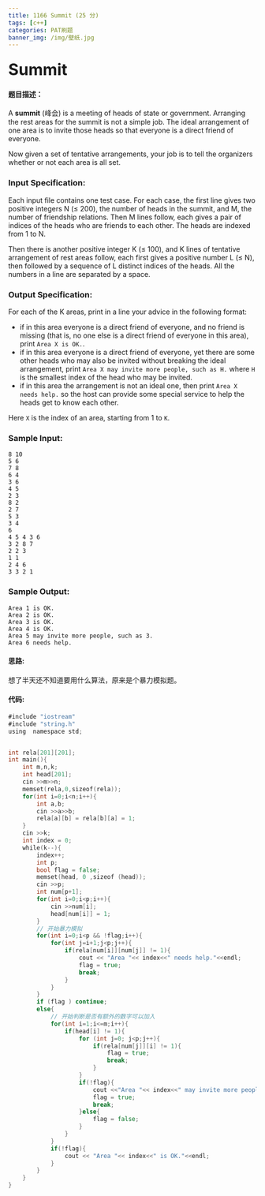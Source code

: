 ```yaml
---
title: 1166 Summit (25 分)
tags: [c++]
categories: PAT刷题
banner_img: /img/壁纸.jpg
---
```


### <font size=6px>Summit</font>

#### 题目描述：

A **summit** (峰会) is a meeting of heads of state or government. Arranging the rest areas for the summit is not a simple job. The ideal arrangement of one area is to invite those heads so that everyone is a direct friend of everyone.

Now given a set of tentative arrangements, your job is to tell the organizers whether or not each area is all set.

### Input Specification:

Each input file contains one test case. For each case, the first line gives two positive integers N (≤ 200), the number of heads in the summit, and M, the number of friendship relations. Then M lines follow, each gives a pair of indices of the heads who are friends to each other. The heads are indexed from 1 to N.

Then there is another positive integer K (≤ 100), and K lines of tentative arrangement of rest areas follow, each first gives a positive number L (≤ N), then followed by a sequence of L distinct indices of the heads. All the numbers in a line are separated by a space.

### Output Specification:

For each of the K areas, print in a line your advice in the following format:

- if in this area everyone is a direct friend of everyone, and no friend is missing (that is, no one else is a direct friend of everyone in this area), print `Area X is OK.`.
- if in this area everyone is a direct friend of everyone, yet there are some other heads who may also be invited without breaking the ideal arrangement, print `Area X may invite more people, such as H.` where `H` is the smallest index of the head who may be invited.
- if in this area the arrangement is not an ideal one, then print `Area X needs help.` so the host can provide some special service to help the heads get to know each other.

Here `X` is the index of an area, starting from 1 to `K`.

### Sample Input:

```in
8 10
5 6
7 8
6 4
3 6
4 5
2 3
8 2
2 7
5 3
3 4
6
4 5 4 3 6
3 2 8 7
2 2 3
1 1
2 4 6
3 3 2 1
```

### Sample Output:

```out
Area 1 is OK.
Area 2 is OK.
Area 3 is OK.
Area 4 is OK.
Area 5 may invite more people, such as 3.
Area 6 needs help.
```

#### 思路:

想了半天还不知道要用什么算法，原来是个暴力模拟题。

#### 代码:

```go
#include "iostream"
#include "string.h"
using  namespace std;


int rela[201][201];
int main(){
    int m,n,k;
    int head[201];
    cin >>m>>n;
    memset(rela,0,sizeof(rela));
    for(int i=0;i<n;i++){
        int a,b;
        cin >>a>>b;
        rela[a][b] = rela[b][a] = 1;
    }
    cin >>k;
    int index = 0;
    while(k--){
        index++;
        int p;
        bool flag = false;
        memset(head, 0 ,sizeof (head));
        cin >>p;
        int num[p+1];
        for(int i=0;i<p;i++){
            cin >>num[i];
            head[num[i]] = 1;
        }
        // 开始暴力模拟
        for(int i=0;i<p && !flag;i++){
            for(int j=i+1;j<p;j++){
                if(rela[num[i]][num[j]] != 1){
                    cout << "Area "<< index<<" needs help."<<endl;
                    flag = true;
                    break;
                }
            }
        }
        if (flag ) continue;
        else{
            // 开始判断是否有额外的数字可以加入
            for(int i=1;i<=m;i++){
                if(head[i] != 1){
                    for (int j=0; j<p;j++){
                        if(rela[num[j]][i] != 1){
                            flag = true;
                            break;
                        }
                    }
                    if(!flag){
                        cout <<"Area "<< index<<" may invite more people, such as "<<i<<"."<<endl;
                        flag = true;
                        break;
                    }else{
                        flag = false;
                    }
                }
            }
            if(!flag){
                cout << "Area "<< index<<" is OK."<<endl;
            }
        }
    }
}
```

